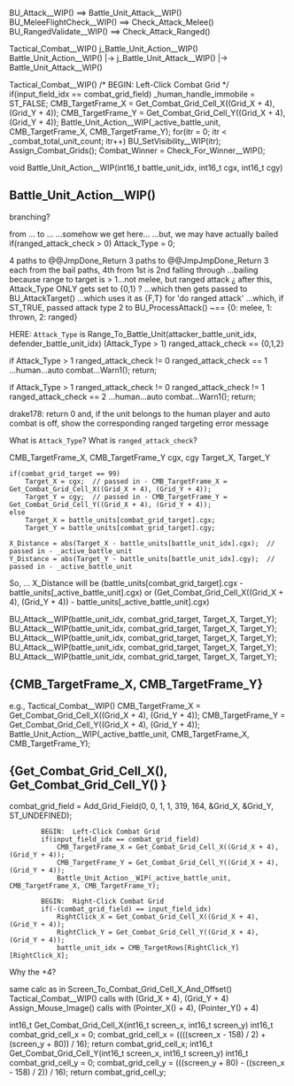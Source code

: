 



BU_Attack__WIP() ==> Battle_Unit_Attack__WIP()
BU_MeleeFlightCheck__WIP() ==> Check_Attack_Melee()
BU_RangedValidate__WIP() ==> Check_Attack_Ranged()


Tactical_Combat__WIP()
        j_Battle_Unit_Action__WIP()
            Battle_Unit_Action__WIP()
                |-> j_Battle_Unit_Attack__WIP()
                    |-> Battle_Unit_Attack__WIP()



Tactical_Combat__WIP()
    /* BEGIN:  Left-Click Combat Grid */
    if(input_field_idx == combat_grid_field)
        _human_handle_immobile = ST_FALSE;
        CMB_TargetFrame_X = Get_Combat_Grid_Cell_X((Grid_X + 4), (Grid_Y + 4));
        CMB_TargetFrame_Y = Get_Combat_Grid_Cell_Y((Grid_X + 4), (Grid_Y + 4));
        Battle_Unit_Action__WIP(_active_battle_unit, CMB_TargetFrame_X, CMB_TargetFrame_Y);
        for(itr = 0; itr < _combat_total_unit_count; itr++)
            BU_SetVisibility__WIP(itr);
        Assign_Combat_Grids();
        Combat_Winner = Check_For_Winner__WIP();



void Battle_Unit_Action__WIP(int16_t battle_unit_idx, int16_t cgx, int16_t cgy)

## Battle_Unit_Action__WIP()

branching?

from ...
to ...
...somehow we get here...
...but, we may have actually bailed
        if(ranged_attack_check > 0)
            Attack_Type = 0;

4 paths to @@JmpDone_Return
3 paths to @@JmpJmpDone_Return
3 each from the bail paths, 4th from 1st is 2nd falling through
...bailing because range to target is > 1...not melee, but ranged attack
¿ after this, Attack_Type ONLY gets set to {0,1} ?
...which then gets passed to BU_AttackTarget()
...which uses it as {F,T} for 'do ranged attack'
...which, if ST_TRUE, passed attack type 2 to BU_ProcessAttack()
~== {0: melee, 1: thrown, 2: ranged}

HERE: `Attack_Type` is Range_To_Battle_Unit(attacker_battle_unit_idx, defender_battle_unit_idx)
(Attack_Type > 1)
ranged_attack_check == {0,1,2}

if
    Attack_Type > 1
    ranged_attack_check != 0
    ranged_attack_check == 1
        ...human...auto combat...Warn1(); return;

if
    Attack_Type > 1
    ranged_attack_check != 0
    ranged_attack_check != 1
    ranged_attack_check == 2
        ...human...auto combat...Warn1(); return;

drake178: return 0 and, if the unit belongs to the human player and auto combat is off, show the corresponding ranged targeting error message

What is `Attack_Type`?
What is `ranged_attack_check`?





CMB_TargetFrame_X, CMB_TargetFrame_Y
cgx, cgy
Target_X, Target_Y

    if(combat_grid_target == 99)
        Target_X = cgx;  // passed in - CMB_TargetFrame_X = Get_Combat_Grid_Cell_X((Grid_X + 4), (Grid_Y + 4));
        Target_Y = cgy;  // passed in - CMB_TargetFrame_Y = Get_Combat_Grid_Cell_Y((Grid_X + 4), (Grid_Y + 4));
    else
        Target_X = battle_units[combat_grid_target].cgx;
        Target_Y = battle_units[combat_grid_target].cgy;

    X_Distance = abs(Target_X - battle_units[battle_unit_idx].cgx);  // passed in - _active_battle_unit
    Y_Distance = abs(Target_Y - battle_units[battle_unit_idx].cgy);  // passed in - _active_battle_unit
So, ...
    X_Distance will be
        (battle_units[combat_grid_target].cgx - battle_units[_active_battle_unit].cgx)
        or
        (Get_Combat_Grid_Cell_X((Grid_X + 4), (Grid_Y + 4)) - battle_units[_active_battle_unit].cgx)

BU_Attack__WIP(battle_unit_idx, combat_grid_target, Target_X, Target_Y);
BU_Attack__WIP(battle_unit_idx, combat_grid_target, Target_X, Target_Y);
BU_Attack__WIP(battle_unit_idx, combat_grid_target, Target_X, Target_Y);
BU_Attack__WIP(battle_unit_idx, combat_grid_target, Target_X, Target_Y);
BU_Attack__WIP(battle_unit_idx, combat_grid_target, Target_X, Target_Y);



## {CMB_TargetFrame_X, CMB_TargetFrame_Y}

e.g.,
    Tactical_Combat__WIP()
        CMB_TargetFrame_X = Get_Combat_Grid_Cell_X((Grid_X + 4), (Grid_Y + 4));
        CMB_TargetFrame_Y = Get_Combat_Grid_Cell_Y((Grid_X + 4), (Grid_Y + 4));
        Battle_Unit_Action__WIP(_active_battle_unit, CMB_TargetFrame_X, CMB_TargetFrame_Y);


## {Get_Combat_Grid_Cell_X(), Get_Combat_Grid_Cell_Y() }

combat_grid_field = Add_Grid_Field(0, 0, 1, 1, 319, 164, &Grid_X, &Grid_Y, ST_UNDEFINED);

            BEGIN:  Left-Click Combat Grid
            if(input_field_idx == combat_grid_field)
                CMB_TargetFrame_X = Get_Combat_Grid_Cell_X((Grid_X + 4), (Grid_Y + 4));
                CMB_TargetFrame_Y = Get_Combat_Grid_Cell_Y((Grid_X + 4), (Grid_Y + 4));
                Battle_Unit_Action__WIP(_active_battle_unit, CMB_TargetFrame_X, CMB_TargetFrame_Y);

            BEGIN:  Right-Click Combat Grid
            if(-(combat_grid_field) == input_field_idx)
                RightClick_X = Get_Combat_Grid_Cell_X((Grid_X + 4), (Grid_Y + 4));
                RightClick_Y = Get_Combat_Grid_Cell_Y((Grid_X + 4), (Grid_Y + 4));
                battle_unit_idx = CMB_TargetRows[RightClick_Y][RightClick_X];


Why the +4?

same calc as in Screen_To_Combat_Grid_Cell_X_And_Offset()
Tactical_Combat__WIP() calls with (Grid_X + 4), (Grid_Y + 4)
Assign_Mouse_Image() calls with (Pointer_X() + 4), (Pointer_Y() + 4)

int16_t Get_Combat_Grid_Cell_X(int16_t screen_x, int16_t screen_y)
    int16_t combat_grid_cell_x = 0;
    combat_grid_cell_x = ((((screen_x - 158) / 2) + (screen_y + 80)) / 16);
    return combat_grid_cell_x;
int16_t Get_Combat_Grid_Cell_Y(int16_t screen_x, int16_t screen_y)
    int16_t combat_grid_cell_y = 0;
    combat_grid_cell_y = (((screen_y + 80) - ((screen_x - 158) / 2)) / 16);
    return combat_grid_cell_y;
